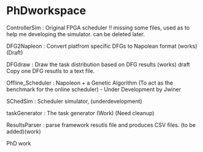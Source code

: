 PhDworkspace
============
ControllerSim     : Original FPGA scheduler !! missing some files, used as to help me developing the simulator. 
                     can be deleted later. 
                 
DFG2Napleon       : Convert platfrom specific DFGs to Napolean format (works) (Draft) 

DFGdraw           : Draw the task distribution based on DFG results (works) draft 
                     Copy one DFG resutls to a text file. 

Offline_Scheduler : Napoleon + a Genetic Algorithm (To act as the benchmark for the online scheduler)
                        - Under Development by Jwiner

SChedSim          : Scheduler simulator, (underdevelopment) 

taskGenerator     : The task generator (Work) (Need cleanup) 

ResultsParser     : parse framework resutls file and produces CSV files. (to be added)(work) 




PhD work 
